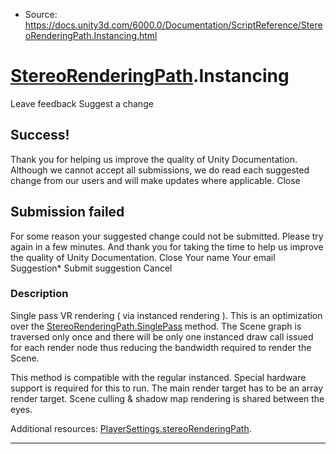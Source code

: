 * Source: https://docs.unity3d.com/6000.0/Documentation/ScriptReference/StereoRenderingPath.Instancing.html

#  [StereoRenderingPath](https://docs.unity3d.com/6000.0/Documentation/ScriptReference/StereoRenderingPath.html).Instancing
Leave feedback
Suggest a change
## Success!
Thank you for helping us improve the quality of Unity Documentation. Although we cannot accept all submissions, we do read each suggested change from our users and will make updates where applicable.
Close
## Submission failed
For some reason your suggested change could not be submitted. Please <a>try again</a> in a few minutes. And thank you for taking the time to help us improve the quality of Unity Documentation.
Close
Your name Your email Suggestion* Submit suggestion
Cancel
### Description
Single pass VR rendering ( via instanced rendering ).
This is an optimization over the [StereoRenderingPath.SinglePass](https://docs.unity3d.com/6000.0/Documentation/ScriptReference/StereoRenderingPath.SinglePass.html) method. The Scene graph is traversed only once and there will be only one instanced draw call issued for each render node thus reducing the bandwidth required to render the Scene.  
  
This method is compatible with the regular instanced. Special hardware support is required for this to run. The main render target has to be an array render target. Scene culling & shadow map rendering is shared between the eyes.  
  
Additional resources: [PlayerSettings.stereoRenderingPath](https://docs.unity3d.com/6000.0/Documentation/ScriptReference/PlayerSettings-stereoRenderingPath.html).
* * *
